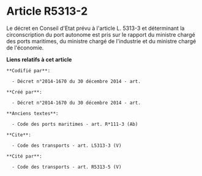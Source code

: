 # Article R5313-2

Le décret en Conseil d'Etat prévu à l'article L. 5313-3 et déterminant la circonscription du port autonome est pris sur le
rapport du ministre chargé des ports maritimes, du ministre chargé de l'industrie et du ministre chargé de l'économie.

**Liens relatifs à cet article**

	**Codifié par**:

	  - Décret n°2014-1670 du 30 décembre 2014 - art.

	**Créé par**:

	  - Décret n°2014-1670 du 30 décembre 2014 - art.

	**Anciens textes**:

	  - Code des ports maritimes - art. R*111-3 (Ab)

	**Cite**:

	  - Code des transports - art. L5313-3 (V)

	**Cité par**:

	  - Code des transports - art. R5313-5 (V)
